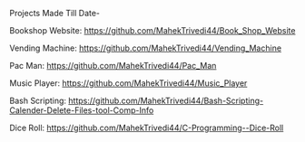 Projects Made Till Date-

Bookshop Website:
https://github.com/MahekTrivedi44/Book_Shop_Website

Vending Machine:
https://github.com/MahekTrivedi44/Vending_Machine

Pac Man:
https://github.com/MahekTrivedi44/Pac_Man

Music Player:
https://github.com/MahekTrivedi44/Music_Player

Bash Scripting:
https://github.com/MahekTrivedi44/Bash-Scripting-Calender-Delete-Files-tool-Comp-Info

Dice Roll:
https://github.com/MahekTrivedi44/C-Programming--Dice-Roll
